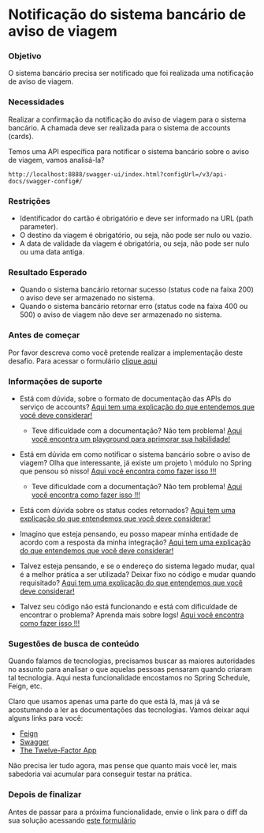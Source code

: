 # Notificação do sistema bancário de aviso de viagem

### Objetivo

O sistema bancário precisa ser notificado que foi realizada uma notificação de aviso de viagem.

### Necessidades

Realizar a confirmação da notificação do aviso de viagem para o sistema bancário. A chamada deve ser realizada para o 
sistema de accounts (cards).

Temos uma API específica para notificar o sistema bancário sobre o aviso de viagem, vamos analisá-la?

`http://localhost:8888/swagger-ui/index.html?configUrl=/v3/api-docs/swagger-config#/`

### Restrições

- Identificador do cartão é obrigatório e deve ser informado na URL (path parameter).
- O destino da viagem é obrigatório, ou seja, não pode ser nulo ou vazio.
- A data de validade da viagem é obrigatória, ou seja, não pode ser nulo ou uma data antiga.

### Resultado Esperado

- Quando o sistema bancário retornar sucesso (status code na faixa 200) o aviso deve ser armazenado no sistema.
- Quando o sistema bancário retornar erro (status code na faixa 400 ou 500) o aviso de viagem não deve ser armazenado no sistema.

### Antes de começar

Por favor descreva como você pretende realizar a implementação deste desafio. Para acessar o formulário [clique aqui](https://docs.google.com/forms/d/e/1FAIpQLSeS2MT4iG6qDH31Xz7qVOXYdojaTK9lUcTDASlNHMNZGPXLYA/viewform)

### Informações de suporte

* Está com dúvida, sobre o formato de documentação das APIs do serviço de accounts? [Aqui tem uma explicação do que entendemos que você deve considerar!](http://spec.openapis.org/oas/v3.0.3)
    
    * Teve dificuldade com a documentação? Não tem problema! [Aqui você encontra um playground para aprimorar sua habilidade!](https://editor.swagger.io/)

* Está em dúvida em como notificar o sistema bancário sobre o aviso de viagem? Olha que interessante, já existe um projeto \ 
módulo no Spring que pensou só nisso! [Aqui você encontra como fazer isso !!!](https://cloud.spring.io/spring-cloud-openfeign/2.2.x/reference/html/#spring-cloud-feign)

    * Teve dificuldade com a documentação? Não tem problema! [Aqui você encontra como fazer isso !!!](../../informacao_suporte/http-client-feign.md)

* Está com dúvida sobre os status codes retornados? [Aqui tem uma explicação do que entendemos que você deve considerar!](../../informacao_suporte/rest-status.md)

* Imagino que esteja pensando, eu posso mapear minha entidade de acordo com a resposta da minha integração? [Aqui tem uma explicação do que entendemos que você deve considerar!](../../informacao_suporte/protegemos-as-bordas-integraçoes.md)

* Talvez esteja pensando, e se o endereço do sistema legado mudar, qual é a melhor prática a ser utilizada? Deixar fixo 
no código e mudar quando requisitado? [Aqui tem uma explicação do que entendemos que você deve considerar!](../../informacao_procedural/twelve-factor-config.md)

* Talvez seu código não está funcionando e está com dificuldade de encontrar o problema? Aprenda mais sobre logs! [Aqui você encontra como fazer isso !!!](../../informacao_suporte/spring-logging.md)

### Sugestões de busca de conteúdo

Quando falamos de tecnologias, precisamos buscar as maiores autoridades no assunto para analisar o que aquelas pessoas 
pensaram quando criaram tal tecnologia. Aqui nesta funcionalidade encostamos no Spring Schedule, Feign, etc. 

Claro que usamos apenas uma parte do que está lá, mas já vá se acostumando a ler as documentações das tecnologias. 
Vamos deixar aqui alguns links para você:

* [Feign](https://github.com/OpenFeign/feign)
* [Swagger](https://swagger.io/)
* [The Twelve-Factor App](https://12factor.net/pt_br/)

Não precisa ler tudo agora, mas pense que quanto mais você ler, mais sabedoria vai acumular para conseguir testar na prática.

### Depois de finalizar

Antes de passar para a próxima funcionalidade, envie o link para o diff da sua solução acessando [este formulário](https://docs.google.com/forms/d/e/1FAIpQLSeU03q868bzg6OI0Y3VbOkAXpFOUax9B6c8TGHdVTSmbCa8Tw/viewform)
